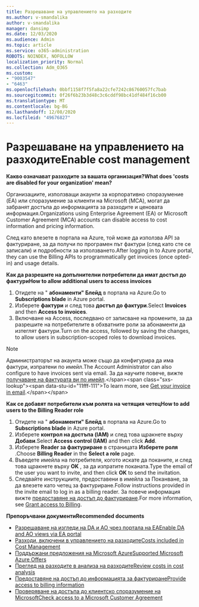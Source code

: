 ```yaml
---
title: Разрешаване на управлението на разходите
ms.author: v-smandalika
author: v-smandalika
manager: dansimp
ms.date: 12/03/2020
ms.audience: Admin
ms.topic: article
ms.service: o365-administration
ROBOTS: NOINDEX, NOFOLLOW
localization_priority: Normal
ms.collection: Adm_O365
ms.custom:
- "9003547"
- "6463"
ms.openlocfilehash: 0bbf1158f7f5fa8a22cfe7242c86760057fc7bab
ms.sourcegitcommit: 0f26f6b23b3d48c3c6cddf98bc41df484f16cb00
ms.translationtype: MT
ms.contentlocale: bg-BG
ms.lasthandoff: 12/08/2020
ms.locfileid: "49676827"
---
```

# <a name="enable-cost-management"></a><span data-ttu-id="11fff-102">Разрешаване на управлението на разходите</span><span class="sxs-lookup"><span data-stu-id="11fff-102">Enable cost management</span></span>

<span data-ttu-id="11fff-103">**Какво означават разходите за вашата организация?**</span><span class="sxs-lookup"><span data-stu-id="11fff-103">**What does 'costs are disabled for your organization' mean?**</span></span>

<span data-ttu-id="11fff-104">Организациите, използващи акаунти за корпоративно споразумение (EA) или споразумение за клиенти на Microsoft (МСА), могат да забранят достъпа до информацията за разходите и ценовата информация.</span><span class="sxs-lookup"><span data-stu-id="11fff-104">Organizations using Enterprise Agreement (EA) or Microsoft Customer Agreement (MCA) accounts can disable access to cost information and pricing information.</span></span>

<span data-ttu-id="11fff-105">След като влезете в портала на Azure, той може да използва API за фактуриране, за да получи по програмен път фактури (след като сте се записали) и подробности за използването.</span><span class="sxs-lookup"><span data-stu-id="11fff-105">After logging in to Azure portal, they can use the Billing APIs to programmatically get invoices (once opted-in) and usage details.</span></span>

<span data-ttu-id="11fff-106">**Как да разрешите на допълнителни потребители да имат достъп до фактури**</span><span class="sxs-lookup"><span data-stu-id="11fff-106">**How to allow additional users to access invoices**</span></span>

1. <span data-ttu-id="11fff-107">Отидете на " **абонаменти" Блейд** в портала на Azure.</span><span class="sxs-lookup"><span data-stu-id="11fff-107">Go to **Subscriptions blade** in Azure portal.</span></span>
2. <span data-ttu-id="11fff-108">Изберете **фактури** и след това **достъп до фактури**.</span><span class="sxs-lookup"><span data-stu-id="11fff-108">Select **Invoices** and then **Access to invoices**.</span></span>
3. <span data-ttu-id="11fff-109">Включване на Access, последвано от записване на промените, за да разрешите на потребителите в обхватните роли за абонаменти да изтеглят фактури.</span><span class="sxs-lookup"><span data-stu-id="11fff-109">Turn on the access, followed by saving the changes, to allow users in subscription-scoped roles to download invoices.</span></span>

> [!NOTE]
> <span data-ttu-id="11fff-110">Администраторът на акаунта може също да конфигурира да има фактури, изпратени по имейл.</span><span class="sxs-lookup"><span data-stu-id="11fff-110">The Account Administrator can also configure to have invoices sent via email.</span></span> <span data-ttu-id="11fff-111">За да научите повече, вижте [получаване на фактурата ви по имейл](https://docs.microsoft.com/azure/cost-management-billing/manage/download-azure-invoice-daily-usage-date?).</span><span class="sxs-lookup"><span data-stu-id="11fff-111">To learn more, see [Get your invoice in email](https://docs.microsoft.com/azure/cost-management-billing/manage/download-azure-invoice-daily-usage-date?).</span></span>

<span data-ttu-id="11fff-112">**Как се добавят потребители към ролята на четящия четец**</span><span class="sxs-lookup"><span data-stu-id="11fff-112">**How to add users to the Billing Reader role**</span></span>

1. <span data-ttu-id="11fff-113">Отидете на " **абонаменти" Блейд** в портала на Azure.</span><span class="sxs-lookup"><span data-stu-id="11fff-113">Go to **Subscriptions blade** in Azure portal.</span></span>
2. <span data-ttu-id="11fff-114">Изберете **контрол на достъпа (IAM)** и след това щракнете върху **Добави**.</span><span class="sxs-lookup"><span data-stu-id="11fff-114">Select **Access control (IAM)** and then click **Add**.</span></span>
3. <span data-ttu-id="11fff-115">Изберете **Reader за фактуриране** в страницата **Изберете роля** .</span><span class="sxs-lookup"><span data-stu-id="11fff-115">Choose **Billing Reader** in the **Select a role** page.</span></span>
4. <span data-ttu-id="11fff-116">Въведете имейла на потребителя, когото искате да поканите, и след това щракнете върху **OK** , за да изпратите поканата.</span><span class="sxs-lookup"><span data-stu-id="11fff-116">Type the email of the user you want to invite, and then click **OK** to send the invitation.</span></span>
5. <span data-ttu-id="11fff-117">Следвайте инструкциите, предоставени в имейла за Поканване, за да влезете като четец за фактуриране.</span><span class="sxs-lookup"><span data-stu-id="11fff-117">Follow instructions provided in the invite email to log in as a billing reader.</span></span> <span data-ttu-id="11fff-118">За повече информация вижте [предоставяне на достъп до фактуриране](https://docs.microsoft.com/azure/cost-management-billing/manage/manage-billing-access?WT.mc_id=Portal-Microsoft_Azure_Support#opt-in).</span><span class="sxs-lookup"><span data-stu-id="11fff-118">For more information, see [Grant access to Billing](https://docs.microsoft.com/azure/cost-management-billing/manage/manage-billing-access?WT.mc_id=Portal-Microsoft_Azure_Support#opt-in).</span></span>

<span data-ttu-id="11fff-119">**Препоръчвани документи**</span><span class="sxs-lookup"><span data-stu-id="11fff-119">**Recommended documents**</span></span>

- [<span data-ttu-id="11fff-120">Разрешаване на изгледи на DA и AO чрез портала на EA</span><span class="sxs-lookup"><span data-stu-id="11fff-120">Enable DA and AO views via EA portal</span></span>](https://docs.microsoft.com/azure/cost-management-billing/costs/assign-access-acm-data?WT.mc_id=Portal-Microsoft_Azure_Support#enable-access-to-costs-in-the-ea-portal)
- [<span data-ttu-id="11fff-121">Разходи, включени в управлението на разходите</span><span class="sxs-lookup"><span data-stu-id="11fff-121">Costs included in Cost Management</span></span>](https://docs.microsoft.com/azure/cost-management-billing/costs/understand-cost-mgt-data?WT.mc_id=Portal-Microsoft_Azure_Support#costs-included-in-cost-management)
- [<span data-ttu-id="11fff-122">Поддържани предложения на Microsoft Azure</span><span class="sxs-lookup"><span data-stu-id="11fff-122">Supported Microsoft Azure Offers</span></span>](https://docs.microsoft.com/azure/cost-management-billing/costs/understand-cost-mgt-data?WT.mc_id=Portal-Microsoft_Azure_Support#supported-microsoft-azure-offers)
- [<span data-ttu-id="11fff-123">Преглед на разходите в анализа на разходите</span><span class="sxs-lookup"><span data-stu-id="11fff-123">Review costs in cost analysis</span></span>](https://docs.microsoft.com/azure/cost-management-billing/costs/quick-acm-cost-analysis?WT.mc_id=Portal-Microsoft_Azure_Support&tabs=azure-portal#review-costs-in-cost-analysis)
- [<span data-ttu-id="11fff-124">Предоставяне на достъп до информацията за фактуриране</span><span class="sxs-lookup"><span data-stu-id="11fff-124">Provide access to billing information</span></span>](https://docs.microsoft.com/azure/cost-management-billing/manage/manage-billing-access?WT.mc_id=Portal-Microsoft_Azure_Support)
- [<span data-ttu-id="11fff-125">Проверяване на достъпа до клиентско споразумение на Microsoft</span><span class="sxs-lookup"><span data-stu-id="11fff-125">Check access to a Microsoft Customer Agreement</span></span>](https://docs.microsoft.com/azure/cost-management-billing/manage/download-azure-invoice-daily-usage-date?WT.mc_id=Portal-Microsoft_Azure_Support#check-access-to-a-microsoft-customer-agreement)






